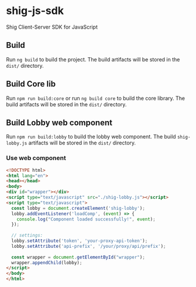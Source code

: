# shig-js-sdk

Shig Client-Server SDK for JavaScript

## Build

Run `ng build` to build the project. The build artifacts will be stored in the `dist/` directory.

## Build Core lib

Run `npm run build:core` or run `ng build core` to build the core library. The build artifacts will be stored in the `dist/` directory.

## Build Lobby web component

Run `npm run build:lobby` to build the lobby web component. The build `shig-lobby.js` artifacts will be stored in
the `dist/` directory.

### Use web component

```html
<!DOCTYPE html>
<html lang="en">
<head></head>
<body>
<div id="wrapper"></div>
<script type="text/javascript" src="./shig-lobby.js"></script>
<script type="text/javascript">
  const lobby = document.createElement('shig-lobby');
  lobby.addEventListener('loadComp', (event) => {
    console.log("Component loaded successfully!", event);
  });
  
  // settings:
  lobby.setAttribute('token', 'your-proxy-api-token');
  lobby.setAttribute('api-prefix', '/your/proxy/api/prefix');
  
  const wrapper = document.getElementById("wrapper");
  wrapper.appendChild(lobby);
</script>
</body>
</html>
```
